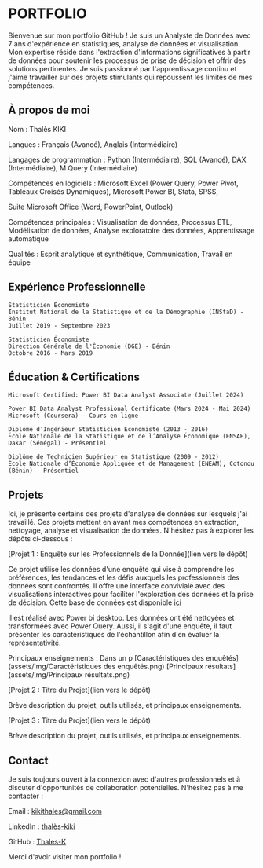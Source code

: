 # PORTFOLIO
Bienvenue sur mon portfolio GitHub ! Je suis un Analyste de Données avec 7 ans d'expérience en statistiques, analyse de données et visualisation. Mon expertise réside dans l'extraction d'informations significatives à partir de données pour soutenir les processus de prise de décision et offrir des solutions pertinentes. Je suis passionné par l'apprentissage continu et j'aime travailler sur des projets stimulants qui repoussent les limites de mes compétences.

## À propos de moi

Nom : Thalès KIKI

Langues : Français (Avancé), Anglais (Intermédiaire)

Langages de programmation : Python (Intermédiaire), SQL (Avancé), DAX (Intermédiaire), M Query (Intermédiaire)

Compétences en logiciels : Microsoft Excel (Power Query, Power Pivot, Tableaux Croisés Dynamiques), Microsoft Power BI, Stata, SPSS, 

Suite Microsoft Office (Word, PowerPoint, Outlook)

Compétences principales : Visualisation de données, Processus ETL, Modélisation de données, Analyse exploratoire des données, Apprentissage automatique

Qualités : Esprit analytique et synthétique, Communication, Travail en équipe


## Expérience Professionnelle

    Statisticien Économiste 
    Institut National de la Statistique et de la Démographie (INStaD) - Bénin
    Juillet 2019 - Septembre 2023

    Statisticien Économiste 
    Direction Générale de l'Économie (DGE) - Bénin
    Octobre 2016 - Mars 2019



## Éducation & Certifications
    
    Microsoft Certified: Power BI Data Analyst Associate (Juillet 2024) 
   
    Power BI Data Analyst Professional Certificate (Mars 2024 - Mai 2024)
    Microsoft (Coursera) - Cours en ligne

    Diplôme d’Ingénieur Statisticien Économiste (2013 - 2016)
    École Nationale de la Statistique et de l’Analyse Économique (ENSAE), Dakar (Sénégal) - Présentiel
    
    Diplôme de Technicien Supérieur en Statistique (2009 - 2012)
    École Nationale d’Économie Appliquée et de Management (ENEAM), Cotonou (Bénin) - Présentiel


## Projets

Ici, je présente certains des projets d'analyse de données sur lesquels j'ai travaillé. Ces projets mettent en avant mes compétences en extraction, nettoyage, analyse et visualisation de données. N'hésitez pas à explorer les dépôts ci-dessous :

[Projet 1 : Enquête sur les Professionnels de la Donnée](lien vers le dépôt)

Ce projet utilise les données d'une enquête qui vise à comprendre les préférences, les tendances et les défis auxquels les professionnels des données sont confrontés. Il offre une interface conviviale avec des visualisations interactives pour faciliter l'exploration des données et la prise de décision. Cette base de données est disponible [ici](https://www.kaggle.com/datasets/ahmedmohamedibrahim1/data-professional-survey-breakdown)  

Il est réalisé avec Power bi desktop. Les données ont été nettoyées et transformées avec Power Query.
Aussi, il s'agit d'une enquête, il faut présenter les caractéristiques de l'échantillon afin d'en évaluer la représentativité.

Principaux enseignements : Dans un p
[Caractéristiques des enquêtés](assets/img/Caractéristiques des enquêtés.png)
[Principaux résultats](assets/img/Principaux résultats.png)

[Projet 2 : Titre du Projet](lien vers le dépôt)

Brève description du projet, outils utilisés, et principaux enseignements.


[Projet 3 : Titre du Projet](lien vers le dépôt)

Brève description du projet, outils utilisés, et principaux enseignements.


## Contact

Je suis toujours ouvert à la connexion avec d'autres professionnels et à discuter d'opportunités de collaboration potentielles. N'hésitez pas à me contacter :

  Email : kikithales@gmail.com
  
  LinkedIn : [thalès-kiki](https://www.linkedin.com/in/thal%C3%A8s-kiki/)
  
  GitHub : [Thales-K](https://github.com/Thales-K)

Merci d'avoir visiter mon portfolio !
